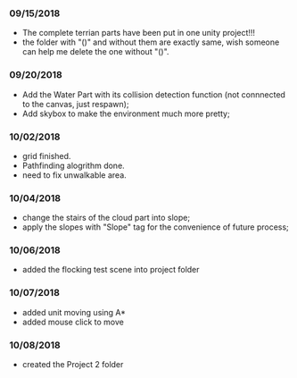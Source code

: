 ### 09/15/2018
- The complete terrian parts have been put in one unity project!!!
- the folder with "()" and without them are exactly same, wish someone can help me delete the one without "()".

### 09/20/2018
- Add the Water Part with its collision detection function (not connnected to the canvas, just respawn);
- Add skybox to make the environment much more pretty;

### 10/02/2018
- grid finished.
- Pathfinding alogrithm done.
- need to fix unwalkable area.

### 10/04/2018
- change the stairs of the cloud part into slope;
- apply the slopes with "Slope" tag for the convenience of future process;

### 10/06/2018
- added the flocking test scene into project folder

### 10/07/2018
- added unit moving using A*
- added mouse click to move

### 10/08/2018
- created the Project 2 folder
